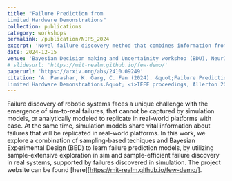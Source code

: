 ```yaml
---
title: "Failure Prediction from
Limited Hardware Demonstrations"
collection: publications
category: workshops
permalink: /publication/NIPS_2024
excerpt: 'Novel failure discovery method that combines information from simulation and real-world systems using sampling based tchniques and Bayesian Experimental Design'
date: 2024-12-15
venue: 'Bayesian Decision making and Uncertainity workshop (BDU), NeurIPS 2024, Allerton 2025'
# slidesurl: 'https://mit-realm.github.io/few-demo/'
paperurl: 'https://arxiv.org/abs/2410.09249'
citation: 'A. Parashar, K. Garg, C. Fan (2024). &quot;Failure Prediction from
Limited Hardware Demonstrations.&quot; <i>IEEE proceedings, Allerton 2025</i>.'
---
```


Failure discovery of robotic systems faces a unique challenge with the emergence of sim-to-real failures, that cannot be captured by simulation models, or analytically modeled to replicate in real-world platforms with ease. At the same time, simulation models share vital information about failures that will be replicated in real-world platforms. In this work, we explore a combination of sampling-based techiques and Bayesian Experimental Design (BED) to learn failure prediction models, by utilizing sample-extensive exploration in sim and sample-efficient failure discovery in real systems, supported by failures discovered in simulation. The project website can be found 
[here][https://mit-realm.github.io/few-demo/].
